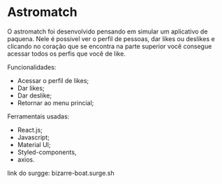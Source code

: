 # Astromatch

O astromatch foi desenvolvido pensando em simular um aplicativo de paquena. Nele é possivel ver o perfil de pessoas, dar likes ou deslikes e clicando no coração que se encontra na parte superior você consegue acessar todos os perfis que você de like.

Funcionalidades:
- Acessar o perfil de likes;
- Dar likes;
- Dar deslike;
- Retornar ao menu princial;

Ferramentais usadas:
- React.js;
- Javascript;
- Material UI;
- Styled-components,
- axios.

link do surgge: bizarre-boat.surge.sh